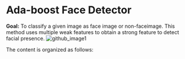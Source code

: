 # Ada-boost Face Detector
**Goal:** To classify a given image as face image or non-faceimage. This method uses multiple weak features to obtain a strong feature to detect facial presence.
![github_image1](https://user-images.githubusercontent.com/70597312/103395445-385eb900-4b54-11eb-8fb6-bff5290e43bd.PNG)

The content is organized as follows:
